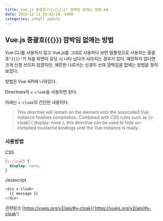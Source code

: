 ```yaml
---
title: Vue.js 중괄호(\{\{\}\}) 깜박임 없애는 방법.md
date: 2019-12-11 15:42:28 -0400
categories: jekyll update
---
```


## Vue.js 중괄호(\{\{\}\}) 깜박임 없애는 방법
Vue CLI를 사용하지 않고 Vue.js를 그대로 사용하다 보면 템플릿으로 사용하는 중괄호`"{{}}"`가 처음 화면이 로딩 시 나타 났다가 사라지는 경우가 있다.
예민하지 않다면 크게 신경 쓰이지 않겠지만, 예민한 나로서는 신경이 쓰여 깜박임을 없애는 방법을 찾아 보았다.

방법은 Vue API에 나와있다. 

Directives의 `v-cloak`을 사용하면 된다.

아래는 `v-cloak`의 간단한 내용이다.

> This directive will remain on the element until the associated Vue instance finishes compilation. 
> Combined with CSS rules such as [v-cloak] { display: none }, this directive can be used to hide un-compiled mustache bindings until the Vue instance is ready.

### 사용방법

CSS

``` css
[v-cloak] {
  display: none;
}
```
Javascript
``` javascript
<div v-cloak>
  {{ message }}
</div>
```

관련링크 [https://vuejs.org/v2/api/#v-cloak]('https://vuejs.org/v2/api/#v-cloak')

